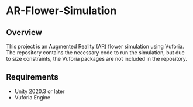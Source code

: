 # AR-Flower-Simulation

## Overview

This project is an Augmented Reality (AR) flower simulation using Vuforia. The repository contains the necessary code to run the simulation, but due to size constraints, the Vuforia packages are not included in the repository.

## Requirements

- Unity 2020.3 or later
- Vuforia Engine
